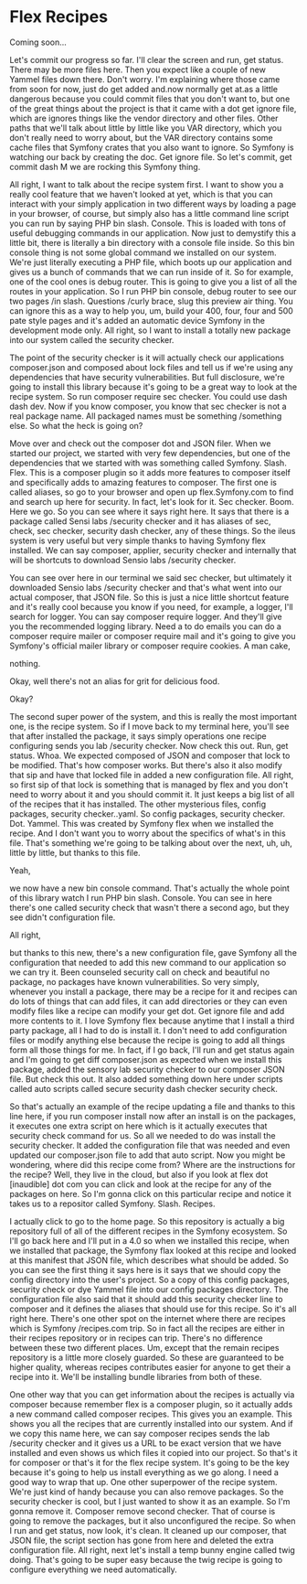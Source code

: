 # Flex Recipes

Coming soon...

Let's commit our progress so far. I'll clear the screen and run, get status. There
may be more files here. Then you expect like a couple of new Yammel files down there.
Don't worry. I'm explaining where those came from soon for now, just do get added
and.now normally get at.as a little dangerous because you could commit files that you
don't want to, but one of the great things about the project is that it came with a
dot get ignore file, which are ignores things like the vendor directory and other
files. Other paths that we'll talk about little by little like you VAR directory,
which you don't really need to worry about, but the VAR directory contains some cache
files that Symfony crates that you also want to ignore. So Symfony is watching our
back by creating the doc. Get ignore file. So let's commit, get commit dash M we are
rocking this Symfony thing.

All right, I want to talk about the recipe system first. I want to show you a really
cool feature that we haven't looked at yet, which is that you can interact with your
simply application in two different ways by loading a page in your browser, of
course, but simply also has a little command line script you can run by saying PHP
bin slash. Console. This is loaded with tons of useful debugging commands in our
application. Now just to demystify this a little bit, there is literally a bin
directory with a console file inside. So this bin console thing is not some global
command we installed on our system. We're just literally executing a PHP file, which
boots up our application and gives us a bunch of commands that we can run inside of
it. So for example, one of the cool ones is debug router. This is going to give you a
list of all the routes in your application. So I run PHP bin console, debug router to
see our two pages /in slash. Questions /curly brace, slug this preview air thing. You
can ignore this as a way to help you, um, build your 400, four, four and 500 pate
style pages and it's added an automatic device Symfony in the development mode only.
All right, so I want to install a totally new package into our system called the
security checker.

The point of the security checker is it will actually check our applications
composer.json and composed about lock files and tell us if we're using any
dependencies that have security vulnerabilities. But full disclosure, we're going to
install this library because it's going to be a great way to look at the recipe
system. So run composer require sec checker. You could use dash dash dev. Now if you
know composer, you know that sec checker is not a real package name. All packaged
names must be something /something else. So what the heck is going on?

Move over and check out the composer dot and JSON filer. When we started our project,
we started with very few dependencies, but one of the dependencies that we started
with was something called Symfony. Slash. Flex. This is a composer plugin so it adds
more features to composer itself and specifically adds to amazing features to
composer. The first one is called aliases, so go to your browser and open up
flex.Symfony.com to find and search up here for security. In fact, let's look for it.
Sec checker. Boom. Here we go. So you can see where it says right here. It says that
there is a package called Sensi labs /security checker and it has aliases of sec,
check, sec checker, security dash checker, any of these things. So the ileus system
is very useful but very simple thanks to having Symfony flex installed. We can say
composer, applier, security checker and internally that will be shortcuts to download
Sensio labs /security checker.

You can see over here in our terminal we said sec checker, but ultimately it
downloaded Sensio labs /security checker and that's what went into our actual
composer, that JSON file. So this is just a nice little shortcut feature and it's
really cool because you know if you need, for example, a logger, I'll search for
logger. You can say composer require logger. And they'll give you the recommended
logging library. Need a to do emails you can do a composer require mailer or composer
require mail and it's going to give you Symfony's official mailer library or composer
require cookies. A man cake,

nothing.

Okay, well there's not an alias for grit for delicious food.

Okay?

The second super power of the system, and this is really the most important one, is
the recipe system. So if I move back to my terminal here, you'll see that after
installed the package, it says simply operations one recipe configuring sends you lab
/security checker. Now check this out. Run, get status. Whoa. We expected composed of
JSON and composer that lock to be modified. That's how composer works. But there's
also it also modify that sip and have that locked file in added a new configuration
file. All right, so first sip of that lock is something that is managed by flex and
you don't need to worry about it and you should commit it. It just keeps a big list
of all of the recipes that it has installed. The other mysterious files, config
packages, security checker..yaml. So config packages, security checker. Dot. Yammel.
This was created by Symfony flex when we installed the recipe. And I don't want you
to worry about the specifics of what's in this file. That's something we're going to
be talking about over the next, uh, uh, little by little, but thanks to this file.

Yeah,

we now have a new bin console command. That's actually the whole point of this
library watch I run PHP bin slash. Console. You can see in here there's one called
security check that wasn't there a second ago, but they see didn't configuration
file.

All right,

but thanks to this new, there's a new configuration file, gave Symfony all the
configuration that needed to add this new command to our application so we can try
it. Been counseled security call on check and beautiful no package, no packages have
known vulnerabilities. So very simply, whenever you install a package, there may be a
recipe for it and recipes can do lots of things that can add files, it can add
directories or they can even modify files like a recipe can modify your get dot. Get
ignore file and add more contents to it. I love Symfony flex because anytime that I
install a third party package, all I had to do is install it. I don't need to add
configuration files or modify anything else because the recipe is going to add all
things form all those things for me. In fact, if I go back, I'll run and get status
again and I'm going to get diff composer.json as expected when we install this
package, added the sensory lab security checker to our composer JSON file. But check
this out. It also added something down here under scripts called auto scripts called
secure security dash checker security check.

So that's actually an example of the recipe updating a file and thanks to this line
here, if you run composer install now after an install is on the packages, it
executes one extra script on here which is it actually executes that security check
command for us. So all we needed to do was install the security checker. It added the
configuration file that was needed and even updated our composer.json file to add
that auto script. Now you might be wondering, where did this recipe come from? Where
are the instructions for the recipe? Well, they live in the cloud, but also if you
look at flex dot [inaudible] dot com you can click and look at the recipe for any of
the packages on here. So I'm gonna click on this particular recipe and notice it
takes us to a repositor called Symfony. Slash. Recipes.

I actually click to go to the home page. So this repository is actually a big
repository full of all of the different recipes in the Symfony ecosystem. So I'll go
back here and I'll put in a 4.0 so when we installed this recipe, when we installed
that package, the Symfony flax looked at this recipe and looked at this manifest that
JSON file, which describes what should be added. So you can see the first thing it
says here is it says that we should copy the config directory into the user's
project. So a copy of this config packages, security check or dye Yammel file into
our config packages directory. The configuration file also said that it should add
this security checker line to composer and it defines the aliases that should use for
this recipe. So it's all right here. There's one other spot on the internet where
there are recipes which is Symfony /recipes.com trip. So in fact all the recipes are
either in their recipes repository or in recipes can trip. There's no difference
between these two different places. Um, except that the remain recipes repository is
a little more closely guarded. So these are guaranteed to be higher quality, whereas
recipes contributes easier for anyone to get their a recipe into it. We'll be
installing bundle libraries from both of these.

One other way that you can get information about the recipes is actually via composer
because remember flex is a composer plugin, so it actually adds a new command called
composer recipes. This gives you an example. This shows you all the recipes that are
currently installed into our system. And if we copy this name here, we can say
composer recipes sends the lab /security checker and it gives us a URL to be exact
version that we have installed and even shows us which files it copied into our
project. So that's it for composer or that's it for the flex recipe system. It's
going to be the key because it's going to help us install everything as we go along.
I need a good way to wrap that up. One other superpower of the recipe system. We're
just kind of handy because you can also remove packages. So the security checker is
cool, but I just wanted to show it as an example. So I'm gonna remove it. Composer
remove second checker. That of course is going to remove the packages, but it also
unconfigured the recipe. So when I run and get status, now look, it's clean. It
cleaned up our composer, that JSON file, the script section has gone from here and
deleted the extra configuration file. All right, next let's install a temp bunny
engine called twig doing. That's going to be super easy because the twig recipe is
going to configure everything we need automatically.

